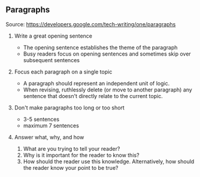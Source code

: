 ## Paragraphs

Source: https://developers.google.com/tech-writing/one/paragraphs

1. Write a great opening sentence

	- The opening sentence establishes the theme of the paragraph
	- Busy readers focus on opening sentences and sometimes skip over subsequent sentences

2. Focus each paragraph on a single topic

	- A paragraph should represent an independent unit of logic.
	- When revising, ruthlessly delete (or move to another paragraph) any sentence that doesn't directly relate to the current topic.

3. Don't make paragraphs too long or too short

	- 3-5 sentences
	- maximum 7 sentences

4. Answer what, why, and how

    1. What are you trying to tell your reader?
    2. Why is it important for the reader to know this?
    3. How should the reader use this knowledge. Alternatively, how should the reader know your point to be true?
